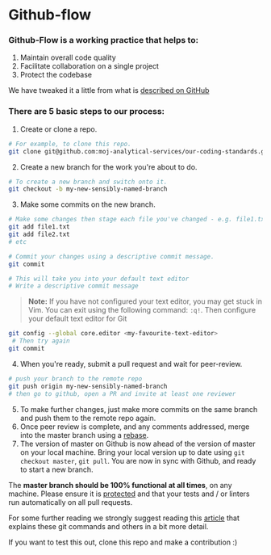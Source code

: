# Github-flow

### Github-Flow is a working practice that helps to:
1. Maintain overall code quality
2. Facilitate collaboration on a single project
3. Protect the codebase

We have tweaked it a little from what is [described on GitHub][1] 

### There are 5 basic steps to our process:
1. Create or clone a repo.
```sh
# For example, to clone this repo.
git clone git@github.com:moj-analytical-services/our-coding-standards.git
```
2. Create a new branch for the work you're about to do.
```sh
# To create a new branch and switch onto it.
git checkout -b my-new-sensibly-named-branch
```
3. Make some commits on the new branch.
```sh
# Make some changes then stage each file you've changed - e.g. file1.txt and file2.txt.
git add file1.txt
git add file2.txt
# etc

# Commit your changes using a descriptive commit message.
git commit

# This will take you into your default text editor
# Write a descriptive commit message
```
>**Note:**
>If you have not configured your text editor, you may get stuck in Vim. You can exit using the following command: `:q!`. Then configure your default text editor for Git
```sh
git config --global core.editor <my-favourite-text-editor>
 # Then try again
git commit
```

4. When you're ready, submit a pull request and wait for peer-review.
```sh
# push your branch to the remote repo
git push origin my-new-sensibly-named-branch
# then go to github, open a PR and invite at least one reviewer
```
5. To make further changes, just make more commits on the same branch and push them to the remote repo again.
6. Once peer review is complete, and any comments addressed, merge into the master branch using a [rebase](https://github.com/blog/2243-rebase-and-merge-pull-requests).
7. The version of master on Github is now ahead of the version of master on your local machine.  Bring your local version up to date using `git checkout master`, `git pull`.  You are now in sync with Github, and ready to start a new branch.

The **master branch should be 100% functional at all times**, on any machine.  Please ensure it is [protected](https://help.github.com/articles/about-protected-branches/) and that your tests and / or linters run automatically on all pull requests.

For some further reading we strongly suggest reading this [article][2] that explains these git commands and others in a bit more detail.

If you want to test this out, clone this repo and make a contribution :)

[1]: https://guides.github.com/introduction/flow/
[2]: https://gist.github.com/blackfalcon/8428401
